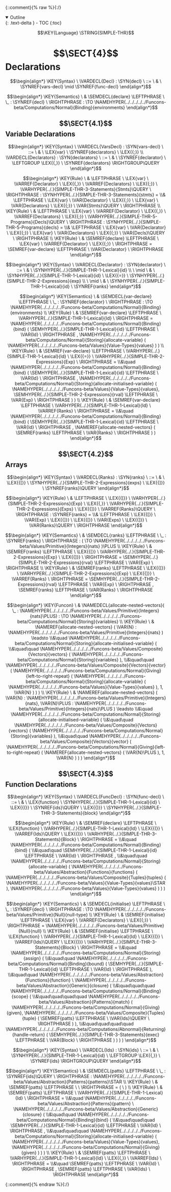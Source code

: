 {::comment}{% raw %}{:/}
<details open markdown="block">
  <summary>
    Outline
  </summary>
  {: .text-delta }
- TOC
{:toc}
</details>

$$\KEY{Language} \STRING{SIMPLE-THR}$$

# $$\SECT{4}$$ Declarations
           


$$\begin{align*}
  \KEY{Syntax} \
    \VARDECL{Decl} : \SYN{decl}
      \ ::= \ & \
      \SYNREF{vars-decl} \mid \SYNREF{func-decl}
\end{align*}$$

$$\begin{align*}
  \KEY{Semantics} \
  & \SEMDECL{declare} \LEFTPHRASE \ \_ : \SYNREF{decl} \ \RIGHTPHRASE  
    :  \TO \NAMEHYPER{../../../../../Funcons-beta/Computations/Normal}{Binding}{environments} 
\end{align*}$$

## $$\SECT{4.1}$$ Variable Declarations
           


$$\begin{align*}
  \KEY{Syntax} \
    \VARDECL{VarsDecl} : \SYN{vars-decl}
      \ ::= \ & \
      \LEX{var} \ \SYNREF{declarators} \ \LEX{{;}}
    \\
    \VARDECL{Declarators} : \SYN{declarators}
      \ ::= \ & \
      \SYNREF{declarator} \ \LEFTGROUP \LEX{{,}} \ \SYNREF{declarators} \RIGHTGROUP\QUERY
\end{align*}$$

$$\begin{align*}
  \KEY{Rule} \
    & \LEFTPHRASE \
        \LEX{var} \ \VARREF{Declarator} \ \LEX{{,}} \ \VARREF{Declarators} \ \LEX{{;}} \ \VARHYPER{../.}{SIMPLE-THR-3-Statements}{Stmts}\QUERY \
      \RIGHTPHRASE : \SYNHYPER{../.}{SIMPLE-THR-3-Statements}{stmts} = \\&
      \LEFTPHRASE \
        \LEX{var} \ \VAR{Declarator} \ \LEX{{;}} \ \LEX{var} \ \VAR{Declarators} \ \LEX{{;}} \ \VAR{Stmts}\QUERY \
      \RIGHTPHRASE
\\
  \KEY{Rule} \
    & \LEFTPHRASE \
        \LEX{var} \ \VARREF{Declarator} \ \LEX{{,}} \ \VARREF{Declarators} \ \LEX{{;}} \ \VARHYPER{../.}{SIMPLE-THR-5-Programs}{Decls}\QUERY \
      \RIGHTPHRASE : \SYNHYPER{../.}{SIMPLE-THR-5-Programs}{decls} = \\&
      \LEFTPHRASE \
        \LEX{var} \ \VAR{Declarator} \ \LEX{{;}} \ \LEX{var} \ \VAR{Declarators} \ \LEX{{;}} \ \VAR{Decls}\QUERY \
      \RIGHTPHRASE
\\
  \KEY{Rule} \
    & \SEMREF{declare} \LEFTPHRASE \
                            \LEX{var} \ \VARREF{Declarator} \ \LEX{{;}} \
                          \RIGHTPHRASE  = 
      \SEMREF{var-declare} \LEFTPHRASE \
                            \VAR{Declarator} \
                          \RIGHTPHRASE 
\end{align*}$$

$$\begin{align*}
  \KEY{Syntax} \
    \VARDECL{Declarator} : \SYN{declarator}
      \ ::= \ & \
      \SYNHYPER{../.}{SIMPLE-THR-1-Lexical}{id} \\
      \ \mid \ & \ \SYNHYPER{../.}{SIMPLE-THR-1-Lexical}{id} \ \LEX{{=}} \ \SYNHYPER{../.}{SIMPLE-THR-2-Expressions}{exp} \\
      \ \mid \ & \ \SYNHYPER{../.}{SIMPLE-THR-1-Lexical}{id} \ \SYNREF{ranks}
\end{align*}$$

$$\begin{align*}
  \KEY{Semantics} \
  & \SEMDECL{var-declare} \LEFTPHRASE \ \_ : \SYNREF{declarator} \ \RIGHTPHRASE  
    :  \TO \NAMEHYPER{../../../../../Funcons-beta/Computations/Normal}{Binding}{environments} 
\\
  \KEY{Rule} \
    & \SEMREF{var-declare} \LEFTPHRASE \
                            \VARHYPER{../.}{SIMPLE-THR-1-Lexical}{Id} \
                          \RIGHTPHRASE  = 
      \NAMEHYPER{../../../../../Funcons-beta/Computations/Normal}{Binding}{bind}
        (  \SEMHYPER{../.}{SIMPLE-THR-1-Lexical}{id} \LEFTPHRASE \
                                    \VAR{Id} \
                                  \RIGHTPHRASE , 
               \NAMEHYPER{../../../../../Funcons-beta/Computations/Normal}{Storing}{allocate-variable}
                (  \NAMEHYPER{../../../../../Funcons-beta/Values}{Value-Types}{values} ) )
\\
  \KEY{Rule} \
    & \SEMREF{var-declare} \LEFTPHRASE \
                            \VARHYPER{../.}{SIMPLE-THR-1-Lexical}{Id} \ \LEX{{=}} \ \VARHYPER{../.}{SIMPLE-THR-2-Expressions}{Exp} \
                          \RIGHTPHRASE  = \\&\quad
      \NAMEHYPER{../../../../../Funcons-beta/Computations/Normal}{Binding}{bind}
        (  \SEMHYPER{../.}{SIMPLE-THR-1-Lexical}{id} \LEFTPHRASE \
                                    \VAR{Id} \
                                  \RIGHTPHRASE , 
               \NAMEHYPER{../../../../../Funcons-beta/Computations/Normal}{Storing}{allocate-initialised-variable}
                (  \NAMEHYPER{../../../../../Funcons-beta/Values}{Value-Types}{values}, 
                       \SEMHYPER{../.}{SIMPLE-THR-2-Expressions}{rval} \LEFTPHRASE \
                                            \VAR{Exp} \
                                          \RIGHTPHRASE  ) )
\\
  \KEY{Rule} \
    & \SEMREF{var-declare} \LEFTPHRASE \
                            \VARHYPER{../.}{SIMPLE-THR-1-Lexical}{Id} \ \VARREF{Ranks} \
                          \RIGHTPHRASE  = \\&\quad
      \NAMEHYPER{../../../../../Funcons-beta/Computations/Normal}{Binding}{bind}
        (  \SEMHYPER{../.}{SIMPLE-THR-1-Lexical}{id} \LEFTPHRASE \
                                    \VAR{Id} \
                                  \RIGHTPHRASE , 
               \NAMEREF{allocate-nested-vectors}
                (  \SEMREF{ranks} \LEFTPHRASE \
                                            \VAR{Ranks} \
                                          \RIGHTPHRASE  ) )
\end{align*}$$

## $$\SECT{4.2}$$ Arrays
           


$$\begin{align*}
  \KEY{Syntax} \
    \VARDECL{Ranks} : \SYN{ranks}
      \ ::= \ & \
      \LEX{{[}} \ \SYNHYPER{../.}{SIMPLE-THR-2-Expressions}{exps} \ \LEX{{]}} \ \SYNREF{ranks}\QUERY
\end{align*}$$

$$\begin{align*}
  \KEY{Rule} \
    & \LEFTPHRASE \
        \LEX{{[}} \ \VARHYPER{../.}{SIMPLE-THR-2-Expressions}{Exp} \ \LEX{{,}} \ \VARHYPER{../.}{SIMPLE-THR-2-Expressions}{Exps} \ \LEX{{]}} \ \VARREF{Ranks}\QUERY \
      \RIGHTPHRASE : \SYNREF{ranks} = \\&
      \LEFTPHRASE \
        \LEX{{[}} \ \VAR{Exp} \ \LEX{{]}} \ \LEX{{[}} \ \VAR{Exps} \ \LEX{{]}} \ \VAR{Ranks}\QUERY \
      \RIGHTPHRASE
\end{align*}$$

$$\begin{align*}
  \KEY{Semantics} \
  & \SEMDECL{ranks} \LEFTPHRASE \ \_ : \SYNREF{ranks} \ \RIGHTPHRASE  
    : (   \TO \NAMEHYPER{../../../../../Funcons-beta/Values/Primitive}{Integers}{nats} )\PLUS 
\\
  \KEY{Rule} \
    & \SEMREF{ranks} \LEFTPHRASE \
                            \LEX{{[}} \ \VARHYPER{../.}{SIMPLE-THR-2-Expressions}{Exp} \ \LEX{{]}} \
                          \RIGHTPHRASE  = 
      \SEMHYPER{../.}{SIMPLE-THR-2-Expressions}{rval} \LEFTPHRASE \
                            \VAR{Exp} \
                          \RIGHTPHRASE 
\\
  \KEY{Rule} \
    & \SEMREF{ranks} \LEFTPHRASE \
                            \LEX{{[}} \ \VARHYPER{../.}{SIMPLE-THR-2-Expressions}{Exp} \ \LEX{{]}} \ \VARREF{Ranks} \
                          \RIGHTPHRASE  = 
      \SEMHYPER{../.}{SIMPLE-THR-2-Expressions}{rval} \LEFTPHRASE \
                            \VAR{Exp} \
                          \RIGHTPHRASE , 
       \SEMREF{ranks} \LEFTPHRASE \
                            \VAR{Ranks} \
                          \RIGHTPHRASE 
\end{align*}$$

$$\begin{align*}
  \KEY{Funcon} \
  & \NAMEDECL{allocate-nested-vectors}(
                       \_ : \NAMEHYPER{../../../../../Funcons-beta/Values/Primitive}{Integers}{nats}\PLUS) 
    :  \TO \NAMEHYPER{../../../../../Funcons-beta/Computations/Normal}{Storing}{variables} 
\\
  \KEY{Rule} \
    & \NAMEREF{allocate-nested-vectors}
        (  \VAR{N} : \NAMEHYPER{../../../../../Funcons-beta/Values/Primitive}{Integers}{nats} ) \leadsto \\&\quad
        \NAMEHYPER{../../../../../Funcons-beta/Computations/Normal}{Storing}{allocate-initialised-variable}
          ( \\&\quad\quad \NAMEHYPER{../../../../../Funcons-beta/Values/Composite}{Vectors}{vectors}
                  (  \NAMEHYPER{../../../../../Funcons-beta/Computations/Normal}{Storing}{variables} ), \\&\quad\quad
                 \NAMEHYPER{../../../../../Funcons-beta/Values/Composite}{Vectors}{vector}
                  (  \NAMEHYPER{../../../../../Funcons-beta/Computations/Normal}{Giving}{left-to-right-repeat}
                          (  \NAMEHYPER{../../../../../Funcons-beta/Computations/Normal}{Storing}{allocate-variable}
                                  (  \NAMEHYPER{../../../../../Funcons-beta/Values}{Value-Types}{values} ), 
                                 1, 
                                 \VAR{N} ) ) )
\\
  \KEY{Rule} \
    & \NAMEREF{allocate-nested-vectors}
        (  \VAR{N} : \NAMEHYPER{../../../../../Funcons-beta/Values/Primitive}{Integers}{nats}, 
               \VAR{N}\PLUS : \NAMEHYPER{../../../../../Funcons-beta/Values/Primitive}{Integers}{nats}\PLUS ) \leadsto \\&\quad
        \NAMEHYPER{../../../../../Funcons-beta/Computations/Normal}{Storing}{allocate-initialised-variable}
          ( \\&\quad\quad \NAMEHYPER{../../../../../Funcons-beta/Values/Composite}{Vectors}{vectors}
                  (  \NAMEHYPER{../../../../../Funcons-beta/Computations/Normal}{Storing}{variables} ), \\&\quad\quad
                 \NAMEHYPER{../../../../../Funcons-beta/Values/Composite}{Vectors}{vector}
                  (  \NAMEHYPER{../../../../../Funcons-beta/Computations/Normal}{Giving}{left-to-right-repeat}
                          (  \NAMEREF{allocate-nested-vectors}
                                  (  \VAR{N}\PLUS ), 
                                 1, 
                                 \VAR{N} ) ) )
\end{align*}$$

## $$\SECT{4.3}$$ Function Declarations
           


$$\begin{align*}
  \KEY{Syntax} \
    \VARDECL{FuncDecl} : \SYN{func-decl}
      \ ::= \ & \
      \LEX{function} \ \SYNHYPER{../.}{SIMPLE-THR-1-Lexical}{id} \ \LEX{{(}} \ \SYNREF{ids}\QUERY \ \LEX{{)}} \ \SYNHYPER{../.}{SIMPLE-THR-3-Statements}{block}
\end{align*}$$

$$\begin{align*}
  \KEY{Rule} \
    & \SEMREF{declare} \LEFTPHRASE \
                            \LEX{function} \ \VARHYPER{../.}{SIMPLE-THR-1-Lexical}{Id} \ \LEX{{(}} \ \VARREF{Ids}\QUERY \ \LEX{{)}} \ \VARHYPER{../.}{SIMPLE-THR-3-Statements}{Block} \
                          \RIGHTPHRASE  = \\&\quad
      \NAMEHYPER{../../../../../Funcons-beta/Computations/Normal}{Binding}{bind}
        ( \\&\quad\quad \SEMHYPER{../.}{SIMPLE-THR-1-Lexical}{id} \LEFTPHRASE \
                                    \VAR{Id} \
                                  \RIGHTPHRASE , \\&\quad\quad
               \NAMEHYPER{../../../../../Funcons-beta/Computations/Normal}{Storing}{allocate-variable}
                (  \NAMEHYPER{../../../../../Funcons-beta/Values/Abstraction}{Functions}{functions}
                        (  \NAMEHYPER{../../../../../Funcons-beta/Values/Composite}{Tuples}{tuples}
                                (  \NAMEHYPER{../../../../../Funcons-beta/Values}{Value-Types}{values}\STAR ), 
                               \NAMEHYPER{../../../../../Funcons-beta/Values}{Value-Types}{values} ) ) )
\end{align*}$$

$$\begin{align*}
  \KEY{Semantics} \
  & \SEMDECL{initialise} \LEFTPHRASE \ \_ : \SYNREF{decl} \ \RIGHTPHRASE  
    :  \TO \NAMEHYPER{../../../../../Funcons-beta/Values/Primitive}{Null}{null-type} 
\\
  \KEY{Rule} \
    & \SEMREF{initialise} \LEFTPHRASE \
                            \LEX{var} \ \VARREF{Declarators} \ \LEX{{;}} \
                          \RIGHTPHRASE  = 
      \NAMEHYPER{../../../../../Funcons-beta/Values/Primitive}{Null}{null}
\\
  \KEY{Rule} \
    & \SEMREF{initialise} \LEFTPHRASE \
                            \LEX{function} \ \VARHYPER{../.}{SIMPLE-THR-1-Lexical}{Id} \ \LEX{{(}} \ \VARREF{Ids}\QUERY \ \LEX{{)}} \ \VARHYPER{../.}{SIMPLE-THR-3-Statements}{Block} \
                          \RIGHTPHRASE  = \\&\quad
      \NAMEHYPER{../../../../../Funcons-beta/Computations/Normal}{Storing}{assign}
        ( \\&\quad\quad \NAMEHYPER{../../../../../Funcons-beta/Computations/Normal}{Binding}{bound}
                (  \SEMHYPER{../.}{SIMPLE-THR-1-Lexical}{id} \LEFTPHRASE \
                                            \VAR{Id} \
                                          \RIGHTPHRASE  ), \\&\quad\quad
               \NAMEHYPER{../../../../../Funcons-beta/Values/Abstraction}{Functions}{function} \ 
                \NAMEHYPER{../../../../../Funcons-beta/Values/Abstraction}{Generic}{closure}
                  ( \\&\quad\quad\quad \NAMEHYPER{../../../../../Funcons-beta/Computations/Normal}{Binding}{scope}
                          ( \\&\quad\quad\quad\quad \NAMEHYPER{../../../../../Funcons-beta/Values/Abstraction}{Patterns}{match}
                                  (  \NAMEHYPER{../../../../../Funcons-beta/Computations/Normal}{Giving}{given}, 
                                         \NAMEHYPER{../../../../../Funcons-beta/Values/Composite}{Tuples}{tuple}
                                          (  \SEMREF{patts} \LEFTPHRASE \
                                                                      \VAR{Ids}\QUERY \
                                                                    \RIGHTPHRASE  ) ), \\&\quad\quad\quad\quad
                                 \NAMEHYPER{../../../../../Funcons-beta/Computations/Abnormal}{Returning}{handle-return}
                                  (  \SEMHYPER{../.}{SIMPLE-THR-3-Statements}{exec} \LEFTPHRASE \
                                                              \VAR{Block} \
                                                            \RIGHTPHRASE  ) ) ) )
\end{align*}$$

$$\begin{align*}
  \KEY{Syntax} \
    \VARDECL{Ids} : \SYN{ids}
      \ ::= \ & \
      \SYNHYPER{../.}{SIMPLE-THR-1-Lexical}{id} \ \LEFTGROUP \LEX{{,}} \ \SYNREF{ids} \RIGHTGROUP\QUERY
\end{align*}$$

$$\begin{align*}
  \KEY{Semantics} \
  & \SEMDECL{patts} \LEFTPHRASE \ \_ : \SYNREF{ids}\QUERY \ \RIGHTPHRASE  
    : \NAMEHYPER{../../../../../Funcons-beta/Values/Abstraction}{Patterns}{patterns}\STAR 
\\
  \KEY{Rule} \
    & \SEMREF{patts} \LEFTPHRASE \
                             \
                          \RIGHTPHRASE  = 
      (   \  )
\\
  \KEY{Rule} \
    & \SEMREF{patts} \LEFTPHRASE \
                            \VARHYPER{../.}{SIMPLE-THR-1-Lexical}{Id} \
                          \RIGHTPHRASE  = \\&\quad
      \NAMEHYPER{../../../../../Funcons-beta/Values/Abstraction}{Patterns}{pattern} \ 
        \NAMEHYPER{../../../../../Funcons-beta/Values/Abstraction}{Generic}{closure}
          ( \\&\quad\quad \NAMEHYPER{../../../../../Funcons-beta/Computations/Normal}{Binding}{bind}
                  ( \\&\quad\quad\quad \SEMHYPER{../.}{SIMPLE-THR-1-Lexical}{id} \LEFTPHRASE \
                                              \VAR{Id} \
                                            \RIGHTPHRASE , \\&\quad\quad\quad
                         \NAMEHYPER{../../../../../Funcons-beta/Computations/Normal}{Storing}{allocate-initialised-variable}
                          (  \NAMEHYPER{../../../../../Funcons-beta/Values}{Value-Types}{values}, 
                                 \NAMEHYPER{../../../../../Funcons-beta/Computations/Normal}{Giving}{given} ) ) )
\\
  \KEY{Rule} \
    & \SEMREF{patts} \LEFTPHRASE \
                            \VARHYPER{../.}{SIMPLE-THR-1-Lexical}{Id} \ \LEX{{,}} \ \VARREF{Ids} \
                          \RIGHTPHRASE  = \\&\quad
      \SEMREF{patts} \LEFTPHRASE \
                            \VAR{Id} \
                          \RIGHTPHRASE , 
       \SEMREF{patts} \LEFTPHRASE \
                            \VAR{Ids} \
                          \RIGHTPHRASE 
\end{align*}$$


[Funcons-beta]: /CBS-beta/math/Funcons-beta
  "FUNCONS-BETA"
[Unstable-Funcons-beta]: /CBS-beta/math/Unstable-Funcons-beta
  "UNSTABLE-FUNCONS-BETA"
[Languages-beta]: /CBS-beta/math/Languages-beta
  "LANGUAGES-BETA"
[Unstable-Languages-beta]: /CBS-beta/math/Unstable-Languages-beta
  "UNSTABLE-LANGUAGES-BETA"
[CBS-beta]: /CBS-beta
  "CBS-BETA"
[SIMPLE-THR-4-Declarations.cbs]: https://github.com/plancomps/CBS-beta/blob/master/Unstable-Languages-beta/SIMPLE-Threads/SIMPLE-THR-cbs/SIMPLE-THR/SIMPLE-THR-4-Declarations/SIMPLE-THR-4-Declarations.cbs
  "CBS SOURCE FILE ON GITHUB"
[PLAIN]: /CBS-beta/docs/Unstable-Languages-beta/SIMPLE-Threads/SIMPLE-THR-cbs/SIMPLE-THR/SIMPLE-THR-4-Declarations
  "CBS SOURCE WEB PAGE"
 [PRETTY]: /CBS-beta/math/Unstable-Languages-beta/SIMPLE-Threads/SIMPLE-THR-cbs/SIMPLE-THR/SIMPLE-THR-4-Declarations
  "CBS-KATEX WEB PAGE"
[PDF]: /CBS-beta/math/Unstable-Languages-beta/SIMPLE-Threads/SIMPLE-THR-cbs/SIMPLE-THR/SIMPLE-THR-4-Declarations/SIMPLE-THR-4-Declarations.pdf
  "CBS-LATEX PDF FILE"
[PLanCompS Project]: https://plancomps.github.io
  "PROGRAMMING LANGUAGE COMPONENTS AND SPECIFICATIONS PROJECT HOME PAGE"
{::comment}{% endraw %}{:/}
